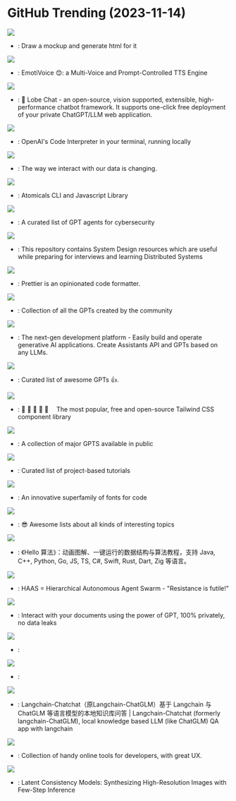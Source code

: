 # GitHub Trending (2023-11-14)

![](https://img.shields.io/badge/TypeScript-New%201-green?style=flat-square&logo=appveyor)
- [](https://github.comundefined): Draw a mockup and generate html for it

![](https://img.shields.io/badge/Python-New%20771-green?style=flat-square&logo=appveyor)
- [](https://github.comundefined): EmotiVoice 😊: a Multi-Voice and Prompt-Controlled TTS Engine

![](https://img.shields.io/badge/TypeScript-New%20243-green?style=flat-square&logo=appveyor)
- [](https://github.comundefined): 🤖 Lobe Chat - an open-source, vision supported, extensible, high-performance chatbot framework. It supports one-click free deployment of your private ChatGPT/LLM web application.

![](https://img.shields.io/badge/Python-New%20355-green?style=flat-square&logo=appveyor)
- [](https://github.comundefined): OpenAI's Code Interpreter in your terminal, running locally

![](https://img.shields.io/badge/Python-New%2025-green?style=flat-square&logo=appveyor)
- [](https://github.comundefined): The way we interact with our data is changing.

![](https://img.shields.io/badge/TypeScript-New%2045-green?style=flat-square&logo=appveyor)
- [](https://github.comundefined): Atomicals CLI and Javascript Library

![](https://img.shields.io/badge/none-New%20469-green?style=flat-square&logo=appveyor)
- [](https://github.comundefined): A curated list of GPT agents for cybersecurity

![](https://img.shields.io/badge/none-New%20300-green?style=flat-square&logo=appveyor)
- [](https://github.comundefined): This repository contains System Design resources which are useful while preparing for interviews and learning Distributed Systems

![](https://img.shields.io/badge/JavaScript-New%2044-green?style=flat-square&logo=appveyor)
- [](https://github.comundefined): Prettier is an opinionated code formatter.

![](https://img.shields.io/badge/none-New%20243-green?style=flat-square&logo=appveyor)
- [](https://github.comundefined): Collection of all the GPTs created by the community

![](https://img.shields.io/badge/TypeScript-New%2094-green?style=flat-square&logo=appveyor)
- [](https://github.comundefined): The next-gen development platform - Easily build and operate generative AI applications. Create Assistants API and GPTs based on any LLMs.

![](https://img.shields.io/badge/none-New%20244-green?style=flat-square&logo=appveyor)
- [](https://github.comundefined): Curated list of awesome GPTs 👍.

![](https://img.shields.io/badge/Svelte-New%20130-green?style=flat-square&logo=appveyor)
- [](https://github.comundefined): 🌼 🌼 🌼 🌼 🌼  The most popular, free and open-source Tailwind CSS component library

![](https://img.shields.io/badge/none-New%20257-green?style=flat-square&logo=appveyor)
- [](https://github.comundefined): A collection of major GPTS available in public

![](https://img.shields.io/badge/none-New%20281-green?style=flat-square&logo=appveyor)
- [](https://github.comundefined): Curated list of project-based tutorials

![](https://img.shields.io/badge/TypeScript-New%201-green?style=flat-square&logo=appveyor)
- [](https://github.comundefined): An innovative superfamily of fonts for code

![](https://img.shields.io/badge/none-New%20175-green?style=flat-square&logo=appveyor)
- [](https://github.comundefined): 😎 Awesome lists about all kinds of interesting topics

![](https://img.shields.io/badge/Java-New%20603-green?style=flat-square&logo=appveyor)
- [](https://github.comundefined): 《Hello 算法》：动画图解、一键运行的数据结构与算法教程，支持 Java, C++, Python, Go, JS, TS, C#, Swift, Rust, Dart, Zig 等语言。

![](https://img.shields.io/badge/Python-New%20163-green?style=flat-square&logo=appveyor)
- [](https://github.comundefined): HAAS = Hierarchical Autonomous Agent Swarm - "Resistance is futile!"

![](https://img.shields.io/badge/Python-New%201-green?style=flat-square&logo=appveyor)
- [](https://github.comundefined): Interact with your documents using the power of GPT, 100% privately, no data leaks

![](https://img.shields.io/badge/Jupyter%20Notebook-New%2054-green?style=flat-square&logo=appveyor)
- [](https://github.comundefined): 

![](https://img.shields.io/badge/none-New%2025-green?style=flat-square&logo=appveyor)
- [](https://github.comundefined): 

![](https://img.shields.io/badge/Python-New%2064-green?style=flat-square&logo=appveyor)
- [](https://github.comundefined): Langchain-Chatchat（原Langchain-ChatGLM）基于 Langchain 与 ChatGLM 等语言模型的本地知识库问答 | Langchain-Chatchat (formerly langchain-ChatGLM), local knowledge based LLM (like ChatGLM) QA app with langchain

![](https://img.shields.io/badge/Vue-New%20104-green?style=flat-square&logo=appveyor)
- [](https://github.comundefined): Collection of handy online tools for developers, with great UX.

![](https://img.shields.io/badge/Python-New%2062-green?style=flat-square&logo=appveyor)
- [](https://github.comundefined): Latent Consistency Models: Synthesizing High-Resolution Images with Few-Step Inference

